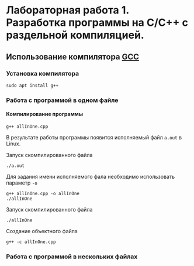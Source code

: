 # Лабораторная работа 1. Разработка программы на С/С++ с раздельной компиляцией.

## Использование компилятора [GCC](https://gcc.gnu.org/)

### Установка компилятора
```shell
sudo apt install g++
```

### Работа с программой в одном файле

#### Компилирование программы
```shell
g++ allInOne.cpp 
```
В результате работы программы появится исполняемый файл `a.out` в Linux.

Запуск скомпилированного файла

```shell
./a.out
```

Для задания имени исполняемого фала необходимо использовать параметр `-o`
 ```shell
g++ allInOne.cpp -o allInOne
./allInOne
```

Запуск скомпилированного файла

```shell
./allInOne
```

Создание объектного файла
 ```shell
g++ -с allInOne.cpp
```

### Работа с программой в нескольких файлах
